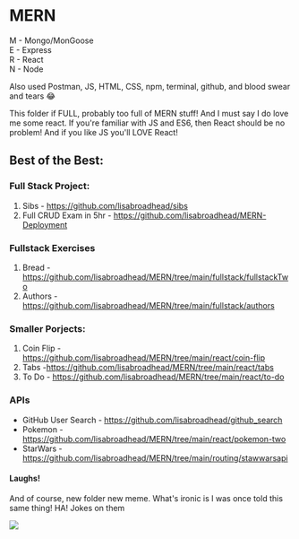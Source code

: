 # MERN

M - Mongo/MonGoose </br>
E - Express </br>
R - React </br>
N - Node </br>

Also used Postman, JS, HTML, CSS, npm, terminal, github, and blood swear and tears 😂

This folder if FULL, probably too full of MERN stuff! And I must say I do love me some react. If you're familiar with JS and ES6, then React should be no problem! And if you like JS you'll LOVE React!

## Best of the Best:
### Full Stack Project: 
1. Sibs - https://github.com/lisabroadhead/sibs
2. Full CRUD Exam in 5hr - https://github.com/lisabroadhead/MERN-Deployment

### Fullstack Exercises
1. Bread - https://github.com/lisabroadhead/MERN/tree/main/fullstack/fullstackTwo
2. Authors - https://github.com/lisabroadhead/MERN/tree/main/fullstack/authors

### Smaller Porjects:
1. Coin Flip - https://github.com/lisabroadhead/MERN/tree/main/react/coin-flip<br/>
2. Tabs -https://github.com/lisabroadhead/MERN/tree/main/react/tabs<br/>
3. To Do - https://github.com/lisabroadhead/MERN/tree/main/react/to-do<br/>

### APIs
- GitHub User Search - https://github.com/lisabroadhead/github_search
- Pokemon - https://github.com/lisabroadhead/MERN/tree/main/react/pokemon-two
- StarWars - https://github.com/lisabroadhead/MERN/tree/main/routing/stawwarsapi

#### Laughs!
And of course, new folder new meme. What's ironic is I was once told this same thing! HA! Jokes on them</br>

![](https://github.com/lisabroadhead/MERN/blob/main/images.jpeg) 


